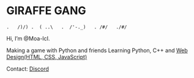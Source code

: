# GIRAFFE GANG        
`.   /)/)
.  ( ..\  
.  /'-._)  
. /#/  
./#/`

Hi, I’m @Moa-IcI.

Making a game with Python and friends
Learning Python, C++ and [Web Design(HTML, CSS, JavaScript)](https://longnecksoftware.ch)

Contact:
[Discord](https://www.discord.com/channels/@994857480729411584)
